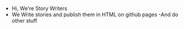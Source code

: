 -  Hi, We're Story Writers
- We Write stories and publish them in HTML on github pages
-And do other stuff
